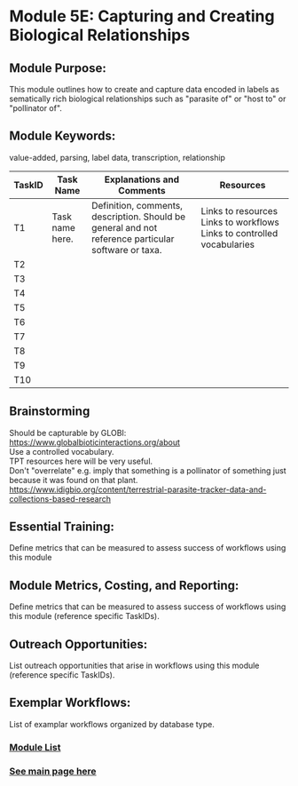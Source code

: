 # Module 5E: Capturing and Creating Biological Relationships

## Module Purpose: 
This module outlines how to create and capture data encoded in labels as sematically rich biological relationships such as "parasite of" or "host to" or "pollinator of". 

## Module Keywords: 
value-added, parsing, label data, transcription, relationship


| TaskID | Task Name | Explanations and Comments | Resources |
|--------|-----------|---------------------------|-----------|
|T1| Task name here.|Definition, comments, description. Should be general and not reference particular software or taxa.| Links to resources  Links to workflows  Links to controlled vocabularies|
|T2||||
|T3||||
|T4||||
|T5||||
|T6||||
|T7||||
|T8||||
|T9||||
|T10||||

## Brainstorming
Should be capturable by GLOBI: https://www.globalbioticinteractions.org/about  
Use a controlled vocabulary.  
TPT resources here will be very useful.  
Don't "overrelate" e.g. imply that something is a pollinator of something just because it was found on that plant.
https://www.idigbio.org/content/terrestrial-parasite-tracker-data-and-collections-based-research  

## Essential Training: 
Define metrics that can be measured to assess success of workflows using this module

## Module Metrics, Costing, and Reporting: 
Define metrics that can be measured to assess success of workflows using this module (reference specific TaskIDs).

## Outreach Opportunities: 
List outreach opportunities that arise in workflows using this module (reference specific TaskIDs).

## Exemplar Workflows: 
List of examplar workflows organized by database type.

### [Module List](https://entcollnet.github.io/BugFlow/modules/)
### [See main page here](https://entcollnet.github.io/BugFlow/)
